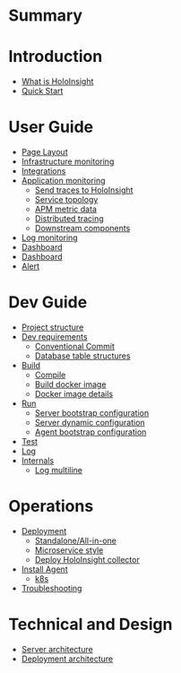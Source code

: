 # Summary


# Introduction
- [What is HoloInsight](introduction/what-is-holoinsight.md)
- [Quick Start](introduction/quick-start.md)


# User Guide
- [Page Layout]()
- [Infrastructure monitoring]()
- [Integrations]()
- [Application monitoring](user-guide/apm/application-monitoring.md)
  - [Send traces to HoloInsight](user-guide/apm/send-traces-to-holoinsight.md)
  - [Service topology](user-guide/apm/service-topology.md)
  - [APM metric data](user-guide/apm/apm-metric-data.md)
  - [Distributed tracing](user-guide/apm/distributed-tracing.md)
  - [Downstream components](user-guide/apm/downstream-components.md)
- [Log monitoring]()
- [Dashboard]()
- [Dashboard]()
- [Alert]()

# Dev Guide
- [Project structure](dev-guide/project-structure.md)
- [Dev requirements](dev-guide/dev-requirements.md)
  - [Conventional Commit](dev-guide/conventional_commit.md)
  - [Database table structures](dev-guide/database-table-structures.md)
- [Build]()
  - [Compile](dev-guide/build/compile.md)
  - [Build docker image](dev-guide/build/build-docker-image.md)
  - [Docker image details](dev-guide/build/docker-image-details.md)
- [Run](dev-guide/run/README.md)
  - [Server bootstrap configuration](dev-guide/run/server-bootstrap-configuration.md)
  - [Server dynamic configuration](dev-guide/run/server-dynamic-configuration.md)
  - [Agent bootstrap configuration](dev-guide/run/agent-bootstrap-configuration.md)
- [Test](dev-guide/test/README.md)
- [Log](dev-guide/log/README.md)
- [Internals]()
  - [Log multiline](dev-guide/internals/log-multiline.md)

# Operations
- [Deployment]()
  - [Standalone/All-in-one]()
  - [Microservice style]()
  - [Deploy HoloInsight collector](operations/deployment/deploy-holoinsight-collector.md)
- [Install Agent]()
  - [k8s]()
- [Troubleshooting]()


# Technical and Design
- [Server architecture]()
- [Deployment architecture]()
